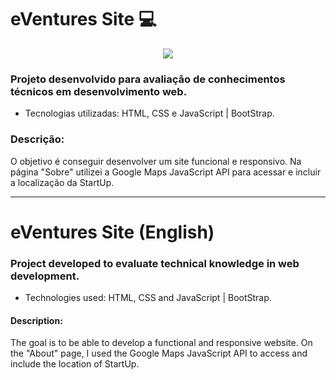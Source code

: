 # eVentures Site :computer:
<p align="center">
  <img src="https://i.imgur.com/5OmJahW.png">
</p>

### Projeto desenvolvido para avaliação de conhecimentos técnicos em desenvolvimento web.

* Tecnologias utilizadas: HTML, CSS e JavaScript | BootStrap.

### Descrição:

O objetivo é conseguir desenvolver um site funcional e responsivo. 
Na página "Sobre" utilizei a Google Maps JavaScript API para acessar e incluir a localização da StartUp.

-----------------------------------------------------------------------------------------------------------------------------

# eVentures Site (English)

### Project developed to evaluate technical knowledge in web development.

* Technologies used: HTML, CSS and JavaScript | BootStrap.

#### Description:

The goal is to be able to develop a functional and responsive website.
On the "About" page, I used the Google Maps JavaScript API to access and include the location of StartUp.
